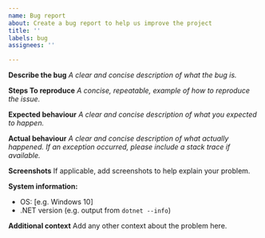 ```yaml
---
name: Bug report
about: Create a bug report to help us improve the project
title: ''
labels: bug
assignees: ''

---
```


**Describe the bug**
_A clear and concise description of what the bug is._

**Steps To reproduce**
_A concise, repeatable, example of how to reproduce the issue._

**Expected behaviour**
_A clear and concise description of what you expected to happen._

**Actual behaviour**
_A clear and concise description of what actually happened. If an exception occurred, please include a stack trace if available._

**Screenshots**
If applicable, add screenshots to help explain your problem.

**System information:**
 - OS: [e.g. Windows 10]
 - .NET version (e.g. output from `dotnet --info`)

**Additional context**
Add any other context about the problem here.
